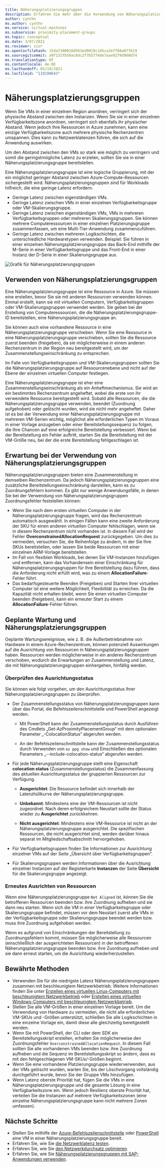 ```yaml
---
title: Näherungsplatzierungsgruppen
description: Erfahren Sie mehr über die Verwendung von Näherungsplatzierungsgruppen in Azure.
author: cynthn
ms.author: cynthn
ms.service: virtual-machines
ms.subservice: proximity-placement-groups
ms.topic: conceptual
ms.date: 3/07/2021
ms.reviewer: zivr
ms.openlocfilehash: 15da7300018d563ed9919c145ca3e7f08a07f619
ms.sourcegitcommit: a9f131fb59ac8dc2f7b5774de7aae9279d960d74
ms.translationtype: HT
ms.contentlocale: de-DE
ms.lasthandoff: 05/19/2021
ms.locfileid: "110190643"
---
```

# <a name="proximity-placement-groups"></a>Näherungsplatzierungsgruppen

Wenn Sie VMs in einer einzelnen Region anordnen, verringert sich der physische Abstand zwischen den Instanzen. Wenn Sie sie in einer einzelnen Verfügbarkeitszone anordnen, verringert sich ebenfalls ihr physischer Abstand. Wenn jedoch Ihre Ressourcen in Azure zunehmen, kann eine einzige Verfügbarkeitszone auch mehrere physische Rechenzentren umspannen. Dies kann zu Netzwerklatenzen führen, die sich auf die Anwendung auswirken. 

Um den Abstand zwischen den VMs so stark wie möglich zu verringern und somit die geringstmögliche Latenz zu erzielen, sollten Sie sie in einer Näherungsplatzierungsgruppe bereitstellen.

Eine Näherungsplatzierungsgruppe ist eine logische Gruppierung, mit der ein möglichst geringer Abstand zwischen Azure-Compute-Ressourcen sichergestellt wird. Näherungsplatzierungsgruppen sind für Workloads hilfreich, die eine geringe Latenz erfordern.

- Geringe Latenz zwischen eigenständigen VMs.
- Geringe Latenz zwischen VMs in einer einzelnen Verfügbarkeitsgruppe oder VM-Skalierungsgruppe. 
- Geringe Latenz zwischen eigenständigen VMs, VMs in mehreren Verfügbarkeitsgruppen oder mehreren Skalierungsgruppen. Sie können mehrere Computeressourcen in einer einzelnen Platzierungsgruppe zusammenfassen, um eine Multi-Tier-Anwendung zusammenzuführen. 
- Geringe Latenz zwischen mehreren Logikschichten, die unterschiedliche Hardwaretypen verwenden. Beispiel: Sie führen in einer einzelnen Näherungsplatzierungsgruppe das Back-End mithilfe der M-Serie in einer Verfügbarkeitsgruppe und das Front-End in einer Instanz der D-Serie in einer Skalierungsgruppe aus.

![Grafik für Näherungsplatzierungsgruppen](./media/virtual-machines-common-ppg/ppg.png)

## <a name="using-proximity-placement-groups"></a>Verwenden von Näherungsplatzierungsgruppen 

Eine Näherungsplatzierungsgruppe ist eine Ressource in Azure. Sie müssen eine erstellen, bevor Sie sie mit anderen Ressourcen verwenden können. Einmal erstellt, kann sie mit virtuellen Computern, Verfügbarkeitsgruppen oder VM-Skalierungsgruppen verwendet werden. Sie geben bei der Erstellung von Computeressourcen, die die Näherungsplatzierungsgruppe-ID bereitstellen, eine Näherungsplatzierungsgruppe an. 

Sie können auch eine vorhandene Ressource in eine Näherungsplatzierungsgruppe verschieben. Wenn Sie eine Ressource in eine Näherungsplatzierungsgruppe verschieben, sollten Sie die Ressource zuerst beenden (freigeben), da sie möglicherweise in einem anderen Rechenzentrum in der Region neu bereitgestellt wird, um der Zusammenstellungseinschränkung zu entsprechen. 

Im Falle von Verfügbarkeitsgruppen und VM-Skalierungsgruppen sollten Sie die Näherungsplatzierungsgruppe auf Ressourcenebene und nicht auf der Ebene der einzelnen virtuellen Computer festlegen. 

Eine Näherungsplatzierungsgruppe ist eher eine Zusammenstellungseinschränkung als ein Anheftmechanismus. Sie wird an ein bestimmtes Rechenzentrum angeheftet, wobei die erste von ihr verwendete Ressource bereitgestellt wird. Sobald alle Ressourcen, die die Näherungsplatzierungsgruppe verwenden, beendet (Zuordnung aufgehoben) oder gelöscht wurden, wird sie nicht mehr angeheftet. Daher ist es bei der Verwendung einer Näherungsplatzierungsgruppe mit mehreren VM-Serien wichtig, möglichst alle erforderlichen Typen im Voraus in einer Vorlage anzugeben oder einer Bereitstellungssequenz zu folgen, die Ihre Chancen auf eine erfolgreiche Bereitstellung verbessert. Wenn bei der Bereitstellung ein Fehler auftritt, starten Sie die Bereitstellung mit der VM-Größe neu, bei der die erste Bereitstellung fehlgeschlagen ist.

## <a name="what-to-expect-when-using-proximity-placement-groups"></a>Erwartung bei der Verwendung von Näherungsplatzierungsgruppen 
Näherungsplatzierungsgruppen bieten eine Zusammenstellung in demselben Rechenzentrum. Da jedoch Näherungsplatzierungsgruppen eine zusätzliche Bereitstellungseinschränkung darstellen, kann es zu Zuordnungsfehlern kommen. Es gibt nur wenige Anwendungsfälle, in denen Sie bei der Verwendung von Näherungsplatzierungsgruppen Zuordnungsfehler feststellen können:

- Wenn Sie nach dem ersten virtuellen Computer in der Näherungsplatzierungsgruppe fragen, wird das Rechenzentrum automatisch ausgewählt. In einigen Fällen kann eine zweite Anforderung der SKU für einen anderen virtuellen Computer fehlschlagen, wenn sie in diesem Rechenzentrum nicht vorhanden ist. In diesem Fall wird der Fehler **OverconstrainedAllocationRequest** zurückgegeben. Um dies zu vermeiden, versuchen Sie, die Reihenfolge zu ändern, in der Sie Ihre SKUs bereitstellen, oder lassen Sie beide Ressourcen mit einer einzelnen ARM-Vorlage bereitstellen.
-   Im Fall von flexiblen Workloads, bei denen Sie VM-Instanzen hinzufügen und entfernen, kann das Vorhandensein einer Einschränkung für Näherungsplatzierungsgruppen für Ihre Bereitstellung dazu führen, dass die Anforderung nicht erfüllt wird, was zu einem **AllocationFailure**-Fehler führt. 
- Das bedarfsgesteuerte Beenden (Freigeben) und Starten Ihrer virtuellen Computer ist eine weitere Möglichkeit, Flexibilität zu erreichen. Da die Kapazität nicht erhalten bleibt, wenn Sie einen virtuellen Computer beenden (freigeben), kann ein erneuter Start zu einem **AllocationFailure**-Fehler führen.

## <a name="planned-maintenance-and-proximity-placement-groups"></a>Geplante Wartung und Näherungsplatzierungsgruppen

Geplante Wartungsereignisse, wie z. B. die Außerbetriebnahme von Hardware in einem Azure-Rechenzentrum, können potenziell Auswirkungen auf die Ausrichtung von Ressourcen in Näherungsplatzierungsgruppen haben. Ressourcen werden möglicherweise in ein anderes Rechenzentrum verschoben, wodurch die Erwartungen an Zusammenstellung und Latenz, die mit Näherungsplatzierungsgruppen einhergehen, hinfällig werden.

### <a name="check-the-alignment-status"></a>Überprüfen des Ausrichtungsstatus

Sie können wie folgt vorgehen, um den Ausrichtungsstatus Ihrer Näherungsplatzierungsgruppen zu überprüfen.

- Der Zusammenstellungsstatus von Näherungsplatzierungsgruppen kann über das Portal, die Befehlszeilenschnittstelle und PowerShell angezeigt werden.

    -   Mit PowerShell kann der Zusammenstellungsstatus durch Ausführen des Cmdlets „Get-AzProximityPlacementGroup“ mit dem optionalen Parameter „-ColocationStatus“ abgerufen werden.

    -   An der Befehlszeilenschnittstelle kann der Zusammenstellungsstatus durch Verwenden von `az ppg show` und Einschließen des optionalen Parameters „--include-colocation-status“ abgerufen werden.

- Für jede Näherungsplatzierungsgruppe stellt eine Eigenschaft **colocation status** (Zusammenstellungsstatus) die Zusammenfassung des aktuellen Ausrichtungsstatus der gruppierten Ressourcen zur Verfügung. 

    - **Ausgerichtet**: Die Ressource befindet sich innerhalb der Latenzhüllkurve der Näherungsplatzierungsgruppe.

    - **Unbekannt**: Mindestens eine der VM-Ressourcen ist nicht zugeordnet. Nach deren erfolgreichem Neustart sollte der Status wieder zu **Ausgerichtet** zurückkehren.

    - **Nicht ausgerichtet**: Mindestens eine VM-Ressource ist nicht an der Näherungsplatzierungsgruppe ausgerichtet. Die spezifischen Ressourcen, die nicht ausgerichtet sind, werden darüber hinaus separat im Mitgliedschaftsabschnitt hervorgehoben.

- Für Verfügbarkeitsgruppen finden Sie Informationen zur Ausrichtung einzelner VMs auf der Seite „Übersicht über Verfügbarkeitsgruppen“.

- Für Skalierungsgruppen werden Informationen über die Ausrichtung einzelner Instanzen auf der Registerkarte **Instanzen** der Seite **Übersicht** für die Skalierungsgruppe angezeigt. 

### <a name="re-align-resources"></a>Erneutes Ausrichten von Ressourcen 

Wenn eine Näherungsplatzierungsgruppe `Not Aligned` ist, können Sie die betroffenen Ressourcen beenden bzw. ihre Zuordnung aufheben und sie dann neu starten. Wenn sich die VM in einer Verfügbarkeitsgruppe oder Skalierungsgruppe befindet, müssen vor dem Neustart zuerst alle VMs in der Verfügbarkeitsgruppe oder Skalierungsgruppe beendet werden bzw. muss ihre Zuordnung aufgehoben werden.

Wenn es aufgrund von Einschränkungen der Bereitstellung zu Zuordnungsfehlern kommt, müssen Sie möglicherweise alle Ressourcen (einschließlich der ausgerichteten Ressourcen) in der betroffenen Näherungsplatzierungsgruppe beenden bzw. ihre Zuordnung aufheben und sie dann erneut starten, um die Ausrichtung wiederherzustellen.

## <a name="best-practices"></a>Bewährte Methoden 
- Verwenden Sie für die niedrigste Latenz Näherungsplatzierungsgruppen zusammen mit beschleunigtem Netzwerkbetrieb. Weitere Informationen finden Sie unter [Erstellen eines virtuellen Linux-Computers mit beschleunigtem Netzwerkbetrieb](../virtual-network/create-vm-accelerated-networking-cli.md) oder [Erstellen eines virtuellen Windows-Computers mit beschleunigtem Netzwerkbetrieb](../virtual-network/create-vm-accelerated-networking-powershell.md).
- Stellen Sie alle VM-Größen in einer einzelnen Vorlage bereit. Um die Verwendung von Hardware zu vermeiden, die nicht alle erforderlichen VM-SKUs und -Größen unterstützt, schließen Sie alle Logikschichten in eine einzelne Vorlage ein, damit diese alle gleichzeitig bereitgestellt werden.
- Wenn Sie mit PowerShell, der CLI oder dem SDK ein Bereitstellungsskript erstellen, erhalten Sie möglicherweise den Zuordnungsfehler `OverconstrainedAllocationRequest`. In diesem Fall sollten Sie alle vorhandenen VMs beenden bzw. ihre Zuordnung aufheben und die Sequenz im Bereitstellungsskript so ändern, dass es mit den fehlgeschlagenen VM-SKUs/-Größen beginnt. 
- Wenn Sie eine vorhandene Platzierungsgruppe wiederverwenden, aus der VMs gelöscht wurden, warten Sie, bis der Löschvorgang vollständig durchgeführt wurde, bevor Sie der Gruppe VMs hinzufügen.
- Wenn Latenz oberste Priorität hat, fügen Sie die VMs in eine Näherungsplatzierungsgruppe und die gesamte Lösung in eine Verfügbarkeitszone ein. Wenn jedoch Resilienz oberste Priorität hat, verteilen Sie die Instanzen auf mehrere Verfügbarkeitszonen (eine einzelne Näherungsplatzierungsgruppe kann nicht mehrere Zonen umfassen).

## <a name="next-steps"></a>Nächste Schritte

- Stellen Sie mithilfe der [Azure-Befehlszeilenschnittstelle](./linux/proximity-placement-groups.md) oder [PowerShell](./windows/proximity-placement-groups.md) eine VM in einer Näherungsplatzierungsgruppe bereit.
- Erfahren Sie, wie Sie [die Netzwerklatenz testen](../virtual-network/virtual-network-test-latency.md).
- Erfahren Sie, wie Sie [den Netzwerkdurchsatz optimieren](../virtual-network/virtual-network-optimize-network-bandwidth.md).
- Erfahren Sie, wie Sie [Näherungsplatzierungsgruppen mit SAP-Anwendungen verwenden](./workloads/sap/sap-proximity-placement-scenarios.md).
